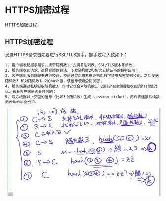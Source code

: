 # HTTPS加密过程


HTTPS加密过程

<!--more-->

## HTTPS加密过程

发送HTTPS请求首先要进行SSL/TLS握手，握手过程大致如下：

    1. 客户端发起握手请求，携带随机数1、支持算法列表、SSL/TLS版本等参数；
    2. 服务端收到请求，选择合适的算法，下发随机数2和包含公钥证书的数字证书；
    3. 客户端对服务端证书进行校验，校验通过后用系统证书对数字证书解密拿到公钥。之后发送随机数3 和对随机数1、2的hash值，该信息使用公钥加密；
    4. 服务端通过私钥获取随机数3，同时它也会对随机数1、2进行hash然后和收到的hash做对比，看看客户端是否是可信的；
    5. 双方根据以上交互的信息（比如3个随机数）生成`session ticket`，用作该连接后续数据传输的加密密钥。

![](/images/network/HTTPS_TLS.webp "https_tls")
